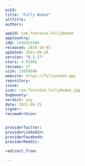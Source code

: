 ```yaml
---
wsId: 
title: "Fully Noded"
altTitle: 
authors:

appId: com.fontaine.FullyNoded
appCountry: 
idd: 1436425586
released: 2018-10-03
updated: 2021-09-28
version: "0.2.27"
stars: 4.91892
reviews: 37
size: 15858688
website: https://fullynoded.app
repository: 
issue: 
icon: com.fontaine.FullyNoded.jpg
bugbounty: 
verdict: wip
date: 2021-06-25
signer: 
reviewArchive:


providerTwitter: 
providerLinkedIn: 
providerFacebook: 
providerReddit: 

redirect_from:

---
```


